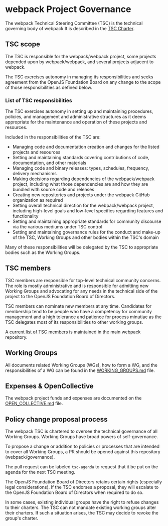 # webpack Project Governance 

The webpack Technical Steering Committee (TSC) is the technical governing body of webpack It is described in the [TSC Charter](https://github.com/webpack/webpack-governance/blob/main/TSC_CHARTER.md).

## TSC scope

The TSC is responsible for the webpack/webpack project, some projects depended upon by webpack/webpack, and several projects adjacent to webpack.

The TSC exercises autonomy in managing its responsibilities and seeks agreement from the OpenJS Foundation Board on any change to the scope of those responsibilities as defined below.

### List of TSC responsibilities

The TSC exercises autonomy in setting up and maintaining procedures, policies, and management and administrative structures as it deems appropriate for the maintenance and operation of these projects and resources.

Included in the responsibilities of the TSC are:

* Managing code and documentation creation and changes for the listed projects
  and resources
* Setting and maintaining standards covering contributions of code,
  documentation, and other materials
* Managing code and binary releases: types, schedules, frequency, delivery
  mechanisms
* Making decisions regarding dependencies of the webpack/webpack project,
  including what those dependencies are and how they are bundled with source
  code and releases
* Creating new repositories and projects under the webpack GitHub organization
  as required
* Setting overall technical direction for the webpack/webpack project, including
  high-level goals and low-level specifics regarding features and functionality
* Setting and maintaining appropriate standards for community discourse via the
  various mediums under TSC control
* Setting and maintaining governance rules for the conduct and make-up of the
  TSC, Working Groups and other bodies within the TSC's domain

Many of these responsibilities will be delegated by the TSC to appropriate bodies such as the Working Groups.

## TSC members

TSC members are responsible for top-level technical community concerns. The role is mostly administrative and is responsible for admitting new Working Groups and advocating for any needs in the technical side of the project to the OpenJS Foundation Board of Directors.

TSC members can nominate new members at any time. Candidates for membership tend to be people who have a competency for community management and a high tolerance and patience for process minutiae as the TSC delegates most of its responsibilities to other working groups.

A [current list of TSC members](https://github.com/webpack/webpack#tsc-technical-steering-committee) is maintained in the main webpack repository.

## Working Groups

All documents related Working Groups (WGs), how to form a WG, and the responsibilities of a WG can be found in the [WORKING_GROUPS.md](https://github.com/webpack/webpack-governance/blob/main/WORKING_GROUPS.md) file.

## Expenses & OpenCollective

The webpack project funds and expenses are documented on the [OPEN_COLLECTIVE.md](https://github.com/webpack/webpack-governance/blob/main/OPEN_COLLECTIVE.md) file.

## Policy change proposal process

The webpack TSC is chartered to oversee the technical governance of all Working Groups. Working Groups have broad powers of self-governance.

To propose a change or addition to policies or processes that are intended to cover all Working Groups, a PR should be opened against this repository (webpack/governance).

The pull request can be labeled `tsc-agenda` to request that it be put on the agenda for the next TSC meeting.

The OpenJS Foundation Board of Directors retains certain rights (especially legal considerations). If the TSC endorses a proposal, they will escalate to the OpenJS Foundation Board of Directors when required to do so.

In some cases, existing individual groups have the right to refuse changes to their charters. The TSC can not mandate existing working groups alter their charters. If such a situation arises, the TSC may decide to revoke the group's charter.
